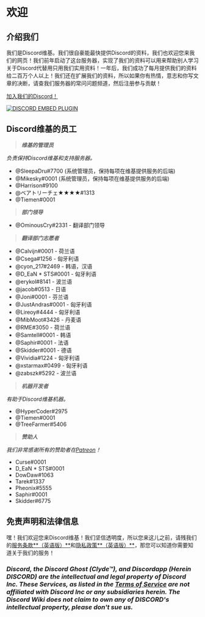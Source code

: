 <!-- TITLE: 汉语 - 主页 -->
<!-- SUBTITLE: 欢迎您来Discord维基！ -->

# 欢迎
## 介绍我们

我们是Discord维基。我们很自豪能最快提供Discord的资料，我们也欢迎您来我们的网页！我们前年启动了这台服务器，实现了我们的资料可以用来帮助别人学习关于Discord代替用只用我们实用资料！一年后，我们成功了每月提供我们的资料给二百万个人以上！我们还在扩展我们的资料，所以如果你有热情，意志和你写文章的决断，请查我们服务器的常问问题频道，然后注册参与贡献！

[加入我们的Discord！](https://discord.gg/ZRJ9Ghh)

<a href="https://discord.gg/ZRJ9Ghh">![DISCORD EMBED PLUGIN](https://discordapp.com/api/guilds/367460196148183040/widget.png?style=banner2)</a>

## Discord维基的员工
> ***维基的管理员***

*负责保持Discord维基和支持服务器。*
* @SleepaDru#7700 (系统管理员，保持每项在维基提供服务的后端)
* @Mikesky#0001 (系统管理员，保持每项在维基提供服务的后端)
* @Harrison#9100
* @ベアトリーチェ★★★★#1313
* @Tiemen#0001

> ***部门领导***

* @OminousCry#2331 - 翻译部门领导

> ***翻译部门志愿者***

* @Calvijn#0001 - 荷兰语
* @Csega#1256 - 匈牙利语
* @cyon_217#2469 - 韩语，汉语
* @D_EaN * STS#0001 - 匈牙利语
* @erykol#8141 - 波兰语
* @jacob#0513 - 日语
* @Joni#0001 - 芬兰语
* @JustAndras#0001 - 匈牙利语
* @Lireoy#4444 - 匈牙利语
* @MibMoot#3426 - 丹麦语
* @RME#3050 - 荷兰语
* @Samtell#0001 - 韩语
* @Saphir#0001 - 法语
* @Skidder#0001 - 德语
* @Vividia#1224 - 匈牙利语
* @xstarmax#0499 - 匈牙利语
* @zabszk#5292 - 波兰语

> ***机器开发者***

*有助于Discord维基机器。*
* @HyperCoder#2975
* @Tiemen#0001
* @TreeFarmer#5406

> ***赞助人***

*我们非常感谢所有的赞助者在[Patreon](https://www.patreon.com/TheDiscordWiki)！*

* Curse#0001
* D_EaN * STS#0001
* DowDaw#1063
* Tarek#1337
* Pheonix#5555
* Saphir#0001
* Skidder#6775

## 免责声明和法律信息
嘿！我们欢迎您来Discord维基！我们坚信透明度，所以您来这儿之前，请残我们的[服务条款**（英语版）**](/terms)和[隐私政策**（英语版）**](/privacy)，那您可以知道你需要知道关于我们的服务！ 

### ***Discord, the Discord Ghost (Clyde™), and Discordapp (Herein DISCORD) are the intellectual and legal property of Discord Inc. These Services, as listed in the [Terms of Service](/terms) are not affiliated with Discord Inc or any subsidiaries herein. The Discord Wiki does not claim to own any of DISCORD's intellectual property, please don't sue us.***